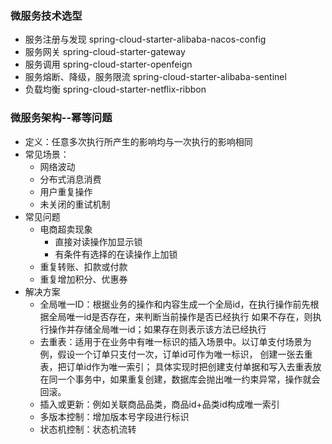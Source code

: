 ### 微服务技术选型
- 服务注册与发现 spring-cloud-starter-alibaba-nacos-config
- 服务网关 spring-cloud-starter-gateway
- 服务调用 spring-cloud-starter-openfeign
- 服务熔断、降级，服务限流 spring-cloud-starter-alibaba-sentinel
- 负载均衡 spring-cloud-starter-netflix-ribbon

### 微服务架构--幂等问题
- 定义：任意多次执行所产生的影响均与一次执行的影响相同
- 常见场景：
  - 网络波动
  - 分布式消息消费
  - 用户重复操作
  - 未关闭的重试机制
- 常见问题
  - 电商超卖现象
    - 直接对读操作加显示锁
    - 有条件有选择的在读操作上加锁
  - 重复转账、扣款或付款
  - 重复增加积分、优惠券
- 解决方案
  - 全局唯一ID：根据业务的操作和内容生成一个全局id，在执行操作前先根据全局唯一id是否存在，来判断当前操作是否已经执行
              如果不存在，则执行操作并存储全局唯一id；如果存在则表示该方法已经执行
  - 去重表：适用于在业务中有唯一标识的插入场景中。以订单支付场景为例，假设一个订单只支付一次，订单id可作为唯一标识，
           创建一张去重表，把订单id作为唯一索引；
           具体实现时把创建支付单据和写入去重表放在同一个事务中，如果重复创建，数据库会抛出唯一约束异常，操作就会回滚。
  - 插入或更新：例如关联商品品类，商品id+品类id构成唯一索引
  - 多版本控制：增加版本号字段进行标识
  - 状态机控制：状态机流转

